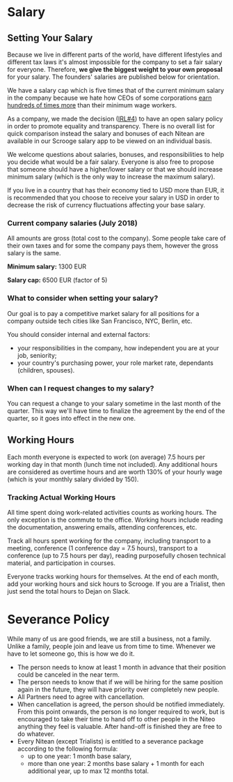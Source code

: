 # Salary

## Setting Your Salary

Because we live in different parts of the world, have different lifestyles and different tax laws it's almost impossible for the company to set a fair salary for everyone. Therefore, **we give the biggest weight to your own proposal** for your salary. The founders' salaries are published below for orientation.

We have a salary cap which is five times that of the current minimum salary in the company because we hate how CEOs of some corporations [earn hundreds of times more](https://www.cnbc.com/2018/01/22/heres-how-much-ceo-pay-has-increased-compared-to-yours-over-the-years.html) than their minimum wage workers.

As a company, we made the decision ([IRL#4](https://blog.niteo.co/irl4-istanbul/)) to have an open salary policy in order to promote equality and transparency. There is no overall list for quick comparison instead the salary and bonuses of each Nitean are available in our Scrooge salary app to be viewed on an individual basis.

We welcome questions about salaries, bonuses, and responsibilities to help you decide what would be a fair salary. Everyone is also free to propose that someone should have a higher/lower salary or that we should increase minimum salary (which is the only way to increase the maximum salary).

If you live in a country that has their economy tied to USD more than EUR, it is recommended that you choose to receive your salary in USD in order to decrease the risk of currency fluctuations affecting your base salary.

### Current company salaries (July 2018)

All amounts are gross (total cost to the company). Some people take care of their own taxes and for some the company pays them, however the gross salary is the same.

**Minimum salary:** 1300 EUR

**Salary cap:** 6500 EUR (factor of 5)


### What to consider when setting your salary?

Our goal is to pay a competitive market salary for all positions for a company outside tech cities like San Francisco, NYC, Berlin, etc. 

You should consider internal and external factors:

* your responsibilities in the company, how independent you are at your job, seniority;
* your country's purchasing power, your role market rate, dependants (children, spouses).

### When can I request changes to my salary?

You can request a change to your salary sometime in the last month of the quarter. This way we'll have time to finalize the agreement by the end of the quarter, so it goes into effect in the new one.

## Working Hours

Each month everyone is expected to work (on average) 7.5 hours per working day in that month (lunch time not included). Any additional hours are considered as overtime hours and are worth 130% of your hourly wage (which is your monthly salary divided by 150).


### Tracking Actual Working Hours

All time spent doing work-related activities counts as working hours. The only exception is the commute to the office. Working hours include reading the documentation, answering emails, attending conferences, etc.

Track all hours spent working for the company, including transport to a meeting, conference (1 conference day = 7.5 hours),  transport to a conference (up to 7.5 hours per day), reading purposefully chosen technical material, and participation in courses.

Everyone tracks working hours for themselves. At the end of each month, add your working hours and sick hours to Scrooge. If you are a Trialist, then just send the total hours to Dejan on Slack. 

# Severance Policy

While many of us are good friends, we are still a business, not a family. Unlike a family, people join and leave us from time to time. Whenever we have to let someone go, this is how we do it.

* The person needs to know at least 1 month in advance that their position could be canceled in the near term.
* The person needs to know that if we will be hiring for the same position again in the future, they will have priority over completely new people.
* All Partners need to agree with cancellation.
* When cancellation is agreed, the person should be notified immediately. From this point onwards, the person is no longer required to work, but is encouraged to take their time to hand off to other people in the Niteo anything they feel is valuable. After hand-off is finished they are free to do whatever.
* Every Nitean (except Trialists) is entitled to a severance package according to the following formula:
  * up to one year: 1 month base salary,
  * more than one year: 2 months base salary + 1 month for each additional year, up to max 12 months total.
